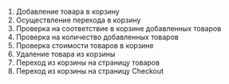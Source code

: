1. Добавление товара в корзину
2. Осуществление перехода в корзину
3. Проверка на соответствие в корзине добавленных товаров
4. Проверка на количество добавленных товаров
5. Проверка стоимости товаров в корзине
6. Удаление товара из корзины
7. Переход из корзины на страницу товаров
8. Переход из корзины на страницу Checkout
